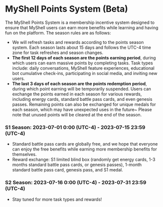 # MyShell Points System (Beta)

The MyShell Points System is a membership incentive system designed to ensure that MyShell users can earn more benefits while learning and having fun on the platform. The season rules are as follows:

* We will refresh tasks and rewards according to the points season system. Each season lasts about 15 days and follows the UTC-4 time zone for task refreshes and season changes.
* **The first 12 days of each season are the points earning period**, during which users can earn massive points by completing tasks. Task types include: daily conversations, MyShell feature experiences, educational bot cumulative check-ins, participating in social media, and inviting new users.
* **The last 3 days of each season are the points redemption period**, during which point earning will be temporarily suspended. Users can exchange the points earned in each season for various rewards, including energy cards, standard battle pass cards, and even genesis passes. Remaining points can also be exchanged for unique medals for each season, which may have unexpected uses in the future~ Please note that unused points will be cleared at the end of the season.

### S1 Season: 2023-07-01 0:00 (UTC-4) - 2023-07-15 23:59 (UTC-4)

* Standard battle pass cards are globally free, and we hope that everyone can enjoy the free benefits while earning more membership benefits for themselves.
* Reward exchange: S1 limited blind box (randomly get energy cards, 1-3 months standard battle pass cards, or genesis passes), 1-month standard battle pass card, genesis pass, and S1 medal.

### S2 Season: 2023-07-16 0:00 (UTC-4) - 2023-07-31 23:59 (UTC-4)

* Stay tuned for more task types and rewards!